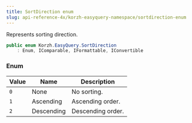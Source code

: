 ```yaml
---
title: SortDirection enum
slug: api-reference-4x/korzh-easyquery-namespace/sortdirection-enum
---
```



Represents sorting direction.
```csharp
public enum Korzh.EasyQuery.SortDirection
    : Enum, IComparable, IFormattable, IConvertible

```

### Enum

| Value | Name | Description | 
| --- | --- | --- | 
| `0` | None | No sorting. | 
| `1` | Ascending | Ascending order. | 
| `2` | Descending | Descending order. |